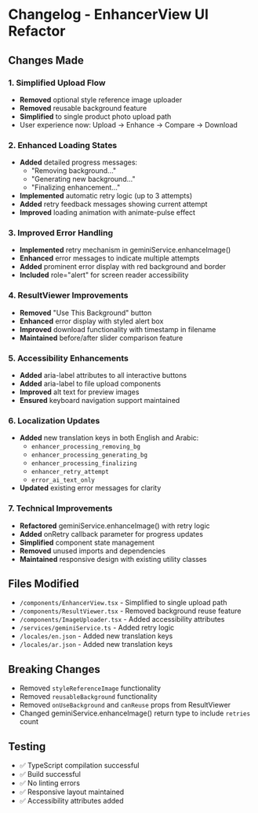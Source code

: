 # Changelog - EnhancerView UI Refactor

## Changes Made

### 1. Simplified Upload Flow
- **Removed** optional style reference image uploader
- **Removed** reusable background feature
- **Simplified** to single product photo upload path
- User experience now: Upload → Enhance → Compare → Download

### 2. Enhanced Loading States
- **Added** detailed progress messages:
  - "Removing background..."
  - "Generating new background..."
  - "Finalizing enhancement..."
- **Implemented** automatic retry logic (up to 3 attempts)
- **Added** retry feedback messages showing current attempt
- **Improved** loading animation with animate-pulse effect

### 3. Improved Error Handling
- **Implemented** retry mechanism in geminiService.enhanceImage()
- **Enhanced** error messages to indicate multiple attempts
- **Added** prominent error display with red background and border
- **Included** role="alert" for screen reader accessibility

### 4. ResultViewer Improvements
- **Removed** "Use This Background" button
- **Enhanced** error display with styled alert box
- **Improved** download functionality with timestamp in filename
- **Maintained** before/after slider comparison feature

### 5. Accessibility Enhancements
- **Added** aria-label attributes to all interactive buttons
- **Added** aria-label to file upload components
- **Improved** alt text for preview images
- **Ensured** keyboard navigation support maintained

### 6. Localization Updates
- **Added** new translation keys in both English and Arabic:
  - `enhancer_processing_removing_bg`
  - `enhancer_processing_generating_bg`
  - `enhancer_processing_finalizing`
  - `enhancer_retry_attempt`
  - `error_ai_text_only`
- **Updated** existing error messages for clarity

### 7. Technical Improvements
- **Refactored** geminiService.enhanceImage() with retry logic
- **Added** onRetry callback parameter for progress updates
- **Simplified** component state management
- **Removed** unused imports and dependencies
- **Maintained** responsive design with existing utility classes

## Files Modified
- `/components/EnhancerView.tsx` - Simplified to single upload path
- `/components/ResultViewer.tsx` - Removed background reuse feature
- `/components/ImageUploader.tsx` - Added accessibility attributes
- `/services/geminiService.ts` - Added retry logic
- `/locales/en.json` - Added new translation keys
- `/locales/ar.json` - Added new translation keys

## Breaking Changes
- Removed `styleReferenceImage` functionality
- Removed `reusableBackground` functionality
- Removed `onUseBackground` and `canReuse` props from ResultViewer
- Changed geminiService.enhanceImage() return type to include `retries` count

## Testing
- ✅ TypeScript compilation successful
- ✅ Build successful
- ✅ No linting errors
- ✅ Responsive layout maintained
- ✅ Accessibility attributes added
